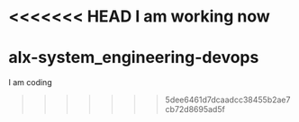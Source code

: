 <<<<<<< HEAD
I am working now
=======
# alx-system_engineering-devops
I am coding
>>>>>>> 5dee6461d7dcaadcc38455b2ae7cb72d8695ad5f
